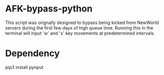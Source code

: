 # AFK-bypass-python

This script was orignally designed to bypass being kicked from NewWorld servers during the first few days of high queue time. 
Running this in the terminal will input 'w' and 's' key movements at predetermined intervals. 

# Dependency
pip3 install pynput


